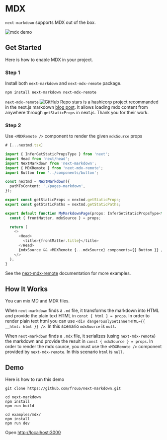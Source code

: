 # MDX

`next-markdown` supports MDX out of the box.

![mdx demo](https://user-images.githubusercontent.com/2499356/161804291-e9d917af-d47f-410c-a988-e925e9328107.gif)

## Get Started

Here is how to enable MDX in your project.

### Step 1

Install both `next-markdown` and `next-mdx-remote` package.

```bash
npm install next-markdown next-mdx-remote
```

`next-mdx-remote` <img alt="GitHub Repo stars" src="https://img.shields.io/github/stars/hashicorp/next-mdx-remote?style=social"> is a hashicorp project recommanded in the next.js markdown [blog post](https://nextjs.org/blog/markdown). It allows loading mdx content from anywhere through `getStaticProps` in next.js. Thank you for their work.

### Step 2

Use `<MDXRemote />` component to render the given `mdxSource` props

```typescript
# [...nextmd.tsx]

import { InferGetStaticPropsType } from 'next';
import Head from 'next/head';
import NextMarkdown from 'next-markdown';
import { MDXRemote } from 'next-mdx-remote';
import Button from '../components/button';

const nextmd = NextMarkdown({
  pathToContent: './pages-markdown',
});

export const getStaticProps = nextmd.getStaticProps;
export const getStaticPaths = nextmd.getStaticPaths;

export default function MyMarkdownPage(props: InferGetStaticPropsType<typeof getStaticProps>) {
  const { frontMatter, mdxSource } = props;

  return (
    <>
      <Head>
        <title>{frontMatter.title}</title>
      </Head>
      {mdxSource && <MDXRemote {...mdxSource} components={{ Button }} />}
    </>
  );
}
```

See the [next-mdx-remote](https://github.com/hashicorp/next-mdx-remote) documentation for more examples.

## How It Works

You can mix MD and MDX files.

When `next-markdown` finds a `.md` file, it transforms the markdown into HTML and provide the plain text HTML in `const { html } = props`. In order to render plain text html you can use `<div dangerouslySetInnerHTML={{ __html: html }} />`. In this scenario `mdxSource` is `null`.

When `next-markdown` finds a `.mdx` file, it serializes (using `next-mdx-remote`) the markdown and provide the result in `const { mdxSource } = props`. In order to render the mdx source, you must use the `<MDXRemote />` component provided by `next-mdx-remote`. In this scenario `html` is `null`.

## Demo

Here is how to run this demo

```
git clone https://github.com/frouo/next-markdown.git

cd next-markdown
npm install
npm run build

cd examples/mdx/
npm install
npm run dev
```

Open [http://localhost:3000](http://localhost:3000)
